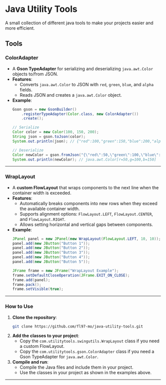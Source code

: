 # Java Utility Tools
A small collection of different java tools to make your projects easier and more efficient.

## Tools

### ColorAdapter
- A **Gson TypeAdapter** for serializing and deserializing `java.awt.Color` objects to/from JSON.
- **Features**:
  - Converts `java.awt.Color` to JSON with `red`, `green`, `blue`, and `alpha` fields.
  - Reads JSON and creates a `java.awt.Color` object.
- **Example**:
  ```java
  Gson gson = new GsonBuilder()
      .registerTypeAdapter(Color.class, new ColorAdapter())
      .create();

  // Serialize
  Color color = new Color(100, 150, 200);
  String json = gson.toJson(color);
  System.out.println(json); // {"red":100,"green":150,"blue":200,"alpha":255}

  // Deserialize
  Color newColor = gson.fromJson("{\"red\":50,\"green\":100,\"blue\":150}", Color.class);
  System.out.println(newColor); // java.awt.Color[r=50,g=100,b=150]
---
### WrapLayout
- A **custom FlowLayout** that wraps components to the next line when the container width is exceeded.
- **Features**:
  - Automatically breaks components into new rows when they exceed the available container width.
  - Supports alignment options: `FlowLayout.LEFT`, `FlowLayout.CENTER`, and `FlowLayout.RIGHT`.
  - Allows setting horizontal and vertical gaps between components.
- **Example**:
  ```java
  JPanel panel = new JPanel(new WrapLayout(FlowLayout.LEFT, 10, 10));
  panel.add(new JButton("Button 1"));
  panel.add(new JButton("Button 2"));
  panel.add(new JButton("Button 3"));
  panel.add(new JButton("Button 4"));
  panel.add(new JButton("Button 5"));

  JFrame frame = new JFrame("WrapLayout Example");
  frame.setDefaultCloseOperation(JFrame.EXIT_ON_CLOSE);
  frame.add(panel);
  frame.pack();
  frame.setVisible(true);
  ```
---
### How to Use
1. **Clone the repository**:
   ```bash
   git clone https://github.com/fl97-mo/java-utility-tools.git
   ```
2. **Add the classes to your project**:
   - Copy the `com.utilitytools.swingutils.WrapLayout` class if you need a custom FlowLayout.
   - Copy the `com.utilitytools.gson.ColorAdapter` class if you need a Gson TypeAdapter for `java.awt.Color`.
3. **Compile and run**:
   - Compile the Java files and include them in your project.
   - Use the classes in your project as shown in the examples above.
---
